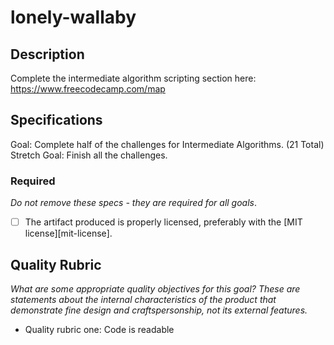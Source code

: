 # lonely-wallaby
## Description

Complete the intermediate algorithm scripting section here:
https://www.freecodecamp.com/map
## Specifications
Goal: Complete half of the challenges for Intermediate Algorithms. (21 Total)
Stretch Goal: Finish all the challenges.
### Required

_Do not remove these specs - they are required for all goals_.
- [ ] The artifact produced is properly licensed, preferably with the [MIT license][mit-license].
## Quality Rubric

_What are some appropriate quality objectives for this goal? These are statements about the internal characteristics of the product that demonstrate fine design and craftspersonship, not its external features._
- Quality rubric one: Code is readable
